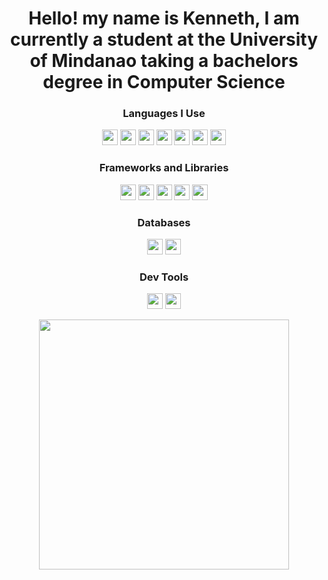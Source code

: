 <h1 align="center">Hello! my name is Kenneth, I am currently a student at the University of Mindanao taking a bachelors degree in Computer Science</h1>



<h3 align="center">Languages I Use</h3>
<p align="center">
   <img src="https://img.shields.io/badge/HTML5-E34F26?style=for-the-badge&logo=html5&logoColor=white"  height="25"/>
   <img src="https://img.shields.io/badge/php-%23777BB4.svg?style=for-the-badge&logo=php&logoColor=white"  height="25"/>
   <img src="https://img.shields.io/badge/CSS3-1572B6?style=for-the-badge&logo=css3&logoColor=white"  height="25"/>
   <img src="https://img.shields.io/badge/JavaScript-323330?style=for-the-badge&logo=javascript&logoColor=F7DF1E"  height="25"/>
   <img src="https://img.shields.io/badge/Python-14354C?style=for-the-badge&logo=python&logoColor=white"  height="25"/>
   <img src="https://img.shields.io/badge/Java-ED8B00?style=for-the-badge&logo=java&logoColor=white"  height="25"/>
   <img src="https://img.shields.io/badge/dart-%230175C2.svg?style=for-the-badge&logo=dart&logoColor=white"  height="25"/>
   
</p>
   
<h3 align="center">Frameworks and Libraries</h3>
<p align="center">
   <img src="https://img.shields.io/badge/node.js-6DA55F?style=for-the-badge&logo=node.js&logoColor=white"  height="25"/>
   <img src="https://img.shields.io/badge/express.js-%23404d59.svg?style=for-the-badge&logo=express&logoColor=%2361DAFB"  height="25"/>
   <img src="https://img.shields.io/badge/react-%2320232a.svg?style=for-the-badge&logo=react&logoColor=%2361DAFB"  height="25"/>
   <img src="https://img.shields.io/badge/Passport-34E27A.svg?style=for-the-badge&logo=Passport&logoColor=white"  height="25"/>
   <img src="https://img.shields.io/badge/Flutter-%2302569B.svg?style=for-the-badge&logo=Flutter&logoColor=white"  height="25"/>
</p>

<h3 align="center">Databases</h3>
<p align="center">
   <img src="https://img.shields.io/badge/MongoDB-%234ea94b.svg?style=for-the-badge&logo=mongodb&logoColor=white"  height="25"/>
   <img src="https://img.shields.io/badge/MariaDB-003545?style=for-the-badge&logo=mariadb&logoColor=white"  height="25"/>
</p>

<h3 align="center">Dev Tools</h3>
<p align="center">
   <img src="https://img.shields.io/badge/git-%23F05033.svg?style=for-the-badge&logo=git&logoColor=white"  height="25"/>
   <img src="https://img.shields.io/badge/vite-%23646CFF.svg?style=for-the-badge&logo=vite&logoColor=white"  height="25"/>
</p>

<div align="center">  
  <img width="400" src="https://github-readme-stats.vercel.app/api/top-langs/?username=thennek0&layout=compact&theme=cobalt" />
</div>



